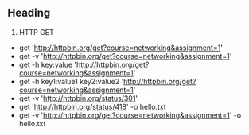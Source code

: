 ## Heading

1. HTTP GET

- get 'http://httpbin.org/get?course=networking&assignment=1'
- get -v 'http://httpbin.org/get?course=networking&assignment=1'
- get -h key:value 'http://httpbin.org/get?course=networking&assignment=1'
- get -h key1:value1 key2:value2 'http://httpbin.org/get?course=networking&assignment=1'
- get -v 'http://httpbin.org/status/301'
- get 'http://httpbin.org/status/418' -o hello.txt
- get -v 'http://httpbin.org/get?course=networking&assignment=1' -o hello.txt
